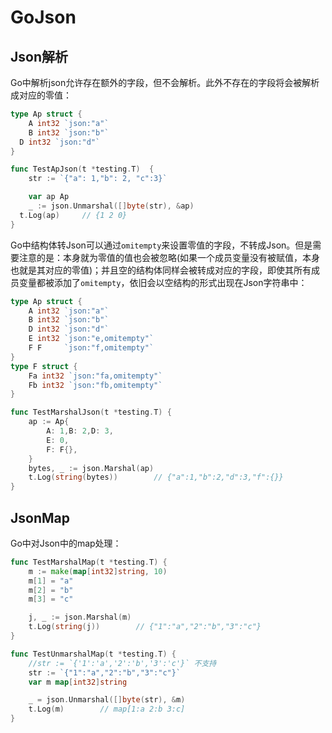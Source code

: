# GoJson

## Json解析

Go中解析json允许存在额外的字段，但不会解析。此外不存在的字段将会被解析成对应的零值：

```go
type Ap struct {
	A int32 `json:"a"`
	B int32 `json:"b"`
  D int32 `json:"d"`
}

func TestApJson(t *testing.T)  {
	str := `{"a": 1,"b": 2, "c":3}`

	var ap Ap
	_ := json.Unmarshal([]byte(str), &ap)
  t.Log(ap)		// {1 2 0}
}
```

Go中结构体转Json可以通过`omitempty`来设置零值的字段，不转成Json。但是需要注意的是：本身就为零值的值也会被忽略(如果一个成员变量没有被赋值，本身也就是其对应的零值)；并且空的结构体同样会被转成对应的字段，即使其所有成员变量都被添加了`omitempty`，依旧会以空结构的形式出现在Json字符串中：

```go
type Ap struct {
	A int32 `json:"a"`
	B int32 `json:"b"`
	D int32 `json:"d"`
	E int32 `json:"e,omitempty"`
	F F     `json:"f,omitempty"`
}
type F struct {
	Fa int32 `json:"fa,omitempty"`
	Fb int32 `json:"fb,omitempty"`
}

func TestMarshalJson(t *testing.T) {
	ap := Ap{
		A: 1,B: 2,D: 3,
		E: 0,
		F: F{},
	}
	bytes, _ := json.Marshal(ap)
	t.Log(string(bytes))		// {"a":1,"b":2,"d":3,"f":{}}
}
```



## JsonMap

Go中对Json中的map处理：

```go
func TestMarshalMap(t *testing.T) {
	m := make(map[int32]string, 10)
	m[1] = "a"
	m[2] = "b"
	m[3] = "c"

	j, _ := json.Marshal(m)
	t.Log(string(j))		// {"1":"a","2":"b","3":"c"}
}
```

```go
func TestUnmarshalMap(t *testing.T) {
	//str := `{'1':'a','2':'b','3':'c'}` 不支持
	str := `{"1":"a","2":"b","3":"c"}`
	var m map[int32]string

	_ = json.Unmarshal([]byte(str), &m)
	t.Log(m)		// map[1:a 2:b 3:c]
}
```

